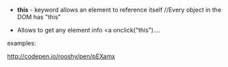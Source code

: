 - **this** - keyword allows an element to reference itself
//Every object in the DOM has "this"

- Allows to get any element info <a onclick("this")....

examples: 

http://codepen.io/rooshy/pen/pEXamx